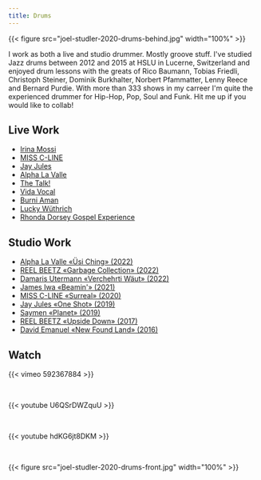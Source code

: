 ```yaml
---
title: Drums
---
```


{{< figure src="joel-studler-2020-drums-behind.jpg" width="100%" >}}

I work as both a live and studio drummer. Mostly groove stuff. I've studied Jazz drums between 2012 and 2015 at HSLU in Lucerne, Switzerland and enjoyed drum lessons with the greats of Rico Baumann, Tobias Friedli, Christoph Steiner, Dominik Burkhalter, Norbert Pfammatter, Lenny Reece and Bernard Purdie. With more than 333 shows in my carreer I'm quite the experienced drummer for Hip-Hop, Pop, Soul and Funk. Hit me up if you would like to collab!

## Live Work

- [Irina Mossi](https://www.instagram.com/irina.mossi/)
- [MISS C-LINE](https://www.instagram.com/missclineofficial/)
- [Jay Jules](https://www.instagram.com/jayjulesnet/)
- [Alpha La Valle](https://www.instagram.com/alphalavalle/)
- [The Talk!](https://www.instagram.com/thetalk.ch/)
- [Vida Vocal](https://www.vidavocal.ch/)
- [Burni Aman](https://www.instagram.com/burni_aman/)
- [Lucky Wüthrich](https://www.instagram.com/luckywuethrich/)
- [Rhonda Dorsey Gospel Experience](https://www.rd-gospel.com/)

## Studio Work

- [Alpha La Valle «Üsi Ching» (2022)](https://www.alphalavalle.ch/)
- [REEL BEETZ «Garbage Collection» (2022)](https://album.link/ch/i/1605163481)
- [Damaris Utermann «Verchehrti Wäut» (2022)](https://www.damarisutermann.ch/kindermusik.php)
- [James Iwa «Beamin'» (2021)](https://album.link/ch/i/1582166865)
- [MISS C-LINE «Surreal» (2020)](https://album.link/ch/i/1530330426)
- [Jay Jules «One Shot» (2019)](https://album.link/ch/i/1446454174)
- [Saymen «Planet» (2019)](https://album.link/ch/i/1436039607)
- [REEL BEETZ «Upside Down» (2017)](https://album.link/ch/i/1560181721)
- [David Emanuel «New Found Land» (2016)](https://album.link/ch/i/1091601744)

## Watch

{{< vimeo 592367884 >}}

&nbsp;

{{< youtube U6QSrDWZquU >}}

&nbsp;

{{< youtube hdKG6jt8DKM >}}

&nbsp;

{{< figure src="joel-studler-2020-drums-front.jpg" width="100%" >}}